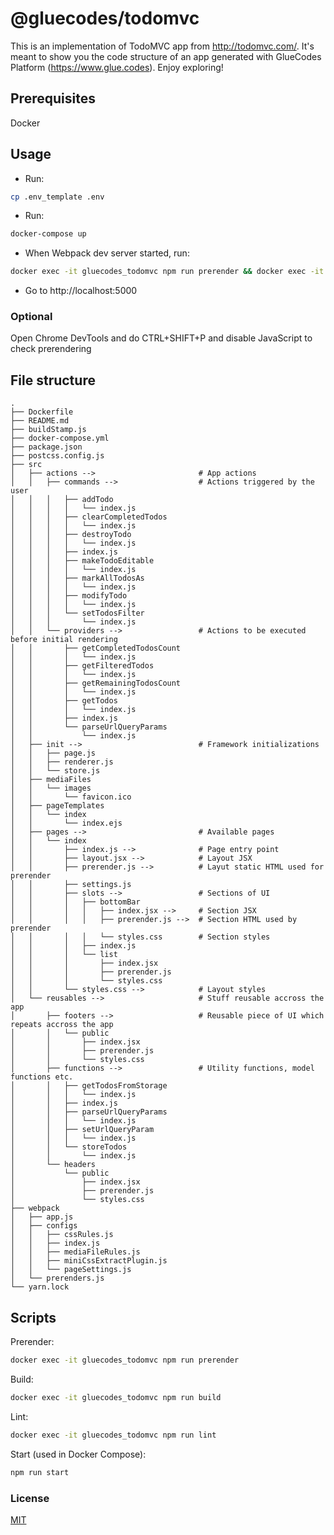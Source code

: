 # @gluecodes/todomvc

This is an implementation of TodoMVC app from http://todomvc.com/. It's meant to show you the code structure of an app generated with GlueCodes Platform (https://www.glue.codes). Enjoy exploring!

## Prerequisites

Docker

## Usage

- Run:
```bash  
cp .env_template .env 
```
- Run: 
```bash 
docker-compose up 
```
- When Webpack dev server started, run: 
```bash 
docker exec -it gluecodes_todomvc npm run prerender && docker exec -it gluecodes_todomvc npm run build  
```
- Go to http://localhost:5000

### Optional

Open Chrome DevTools and do CTRL+SHIFT+P and disable JavaScript to check prerendering

## File structure

```
.
├── Dockerfile
├── README.md
├── buildStamp.js
├── docker-compose.yml
├── package.json
├── postcss.config.js
├── src
│   ├── actions -->                       # App actions
│   │   ├── commands -->                  # Actions triggered by the user
│   │   │   ├── addTodo
│   │   │   │   └── index.js
│   │   │   ├── clearCompletedTodos
│   │   │   │   └── index.js
│   │   │   ├── destroyTodo
│   │   │   │   └── index.js
│   │   │   ├── index.js
│   │   │   ├── makeTodoEditable
│   │   │   │   └── index.js
│   │   │   ├── markAllTodosAs
│   │   │   │   └── index.js
│   │   │   ├── modifyTodo
│   │   │   │   └── index.js
│   │   │   └── setTodosFilter
│   │   │       └── index.js
│   │   └── providers -->                 # Actions to be executed before initial rendering
│   │       ├── getCompletedTodosCount
│   │       │   └── index.js
│   │       ├── getFilteredTodos
│   │       │   └── index.js
│   │       ├── getRemainingTodosCount
│   │       │   └── index.js
│   │       ├── getTodos
│   │       │   └── index.js
│   │       ├── index.js
│   │       └── parseUrlQueryParams
│   │           └── index.js
│   ├── init -->                          # Framework initializations
│   │   ├── page.js
│   │   ├── renderer.js
│   │   └── store.js
│   ├── mediaFiles
│   │   └── images
│   │       └── favicon.ico
│   ├── pageTemplates
│   │   └── index
│   │       └── index.ejs
│   ├── pages -->                         # Available pages
│   │   └── index
│   │       ├── index.js -->              # Page entry point
│   │       ├── layout.jsx -->            # Layout JSX
│   │       ├── prerender.js -->          # Layut static HTML used for prerender
│   │       ├── settings.js
│   │       ├── slots -->                 # Sections of UI
│   │       │   ├── bottomBar
│   │       │   │   ├── index.jsx -->     # Section JSX
│   │       │   │   ├── prerender.js -->  # Section HTML used by prerender
│   │       │   │   └── styles.css        # Section styles
│   │       │   ├── index.js
│   │       │   └── list
│   │       │       ├── index.jsx
│   │       │       ├── prerender.js
│   │       │       └── styles.css
│   │       └── styles.css -->            # Layout styles
│   └── reusables -->                     # Stuff reusable accross the app
│       ├── footers -->                   # Reusable piece of UI which repeats accross the app
│       │   └── public
│       │       ├── index.jsx
│       │       ├── prerender.js
│       │       └── styles.css
│       ├── functions -->                 # Utility functions, model functions etc.
│       │   ├── getTodosFromStorage
│       │   │   └── index.js
│       │   ├── index.js
│       │   ├── parseUrlQueryParams
│       │   │   └── index.js
│       │   ├── setUrlQueryParam
│       │   │   └── index.js
│       │   └── storeTodos
│       │       └── index.js
│       └── headers
│           └── public
│               ├── index.jsx
│               ├── prerender.js
│               └── styles.css
├── webpack
│   ├── app.js
│   ├── configs
│   │   ├── cssRules.js
│   │   ├── index.js
│   │   ├── mediaFileRules.js
│   │   ├── miniCssExtractPlugin.js
│   │   └── pageSettings.js
│   └── prerenders.js
└── yarn.lock
```

## Scripts

Prerender:
```bash 
docker exec -it gluecodes_todomvc npm run prerender 
```

Build:
```bash 
docker exec -it gluecodes_todomvc npm run build
 ```

Lint:
```bash  
docker exec -it gluecodes_todomvc npm run lint
```

Start (used in Docker Compose):
```bash  
npm run start
```

### License

[MIT](https://github.com/gluecodes/gluecodes-todomvc/blob/master/LICENSE.md)
